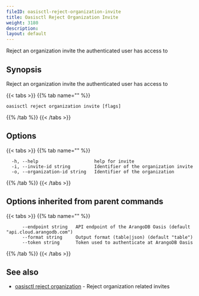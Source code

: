 ```yaml
---
fileID: oasisctl-reject-organization-invite
title: Oasisctl Reject Organization Invite
weight: 3180
description: 
layout: default
---
```

Reject an organization invite the authenticated user has access to

## Synopsis

Reject an organization invite the authenticated user has access to

{{< tabs >}}
{{% tab name="" %}}
```
oasisctl reject organization invite [flags]
```
{{% /tab %}}
{{< /tabs >}}

## Options

{{< tabs >}}
{{% tab name="" %}}
```
  -h, --help                     help for invite
  -i, --invite-id string         Identifier of the organization invite
  -o, --organization-id string   Identifier of the organization
```
{{% /tab %}}
{{< /tabs >}}

## Options inherited from parent commands

{{< tabs >}}
{{% tab name="" %}}
```
      --endpoint string   API endpoint of the ArangoDB Oasis (default "api.cloud.arangodb.com")
      --format string     Output format (table|json) (default "table")
      --token string      Token used to authenticate at ArangoDB Oasis
```
{{% /tab %}}
{{< /tabs >}}

## See also

* [oasisctl reject organization](oasisctl-reject-organization)	 - Reject organization related invites


